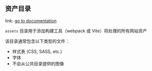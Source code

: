 ## 资产目录

link: [go to documentation](https://v3.nuxtjs.org/guide/directory-structure/assets)

`assets` 目录用于添加构建工具（webpack 或 Vite）将处理的所有网站资产

该目录通常包含以下类型的文件：
- 样式表 (CSS, SASS, etc.)
- 字体
- 不会从公共目录提供的图像
